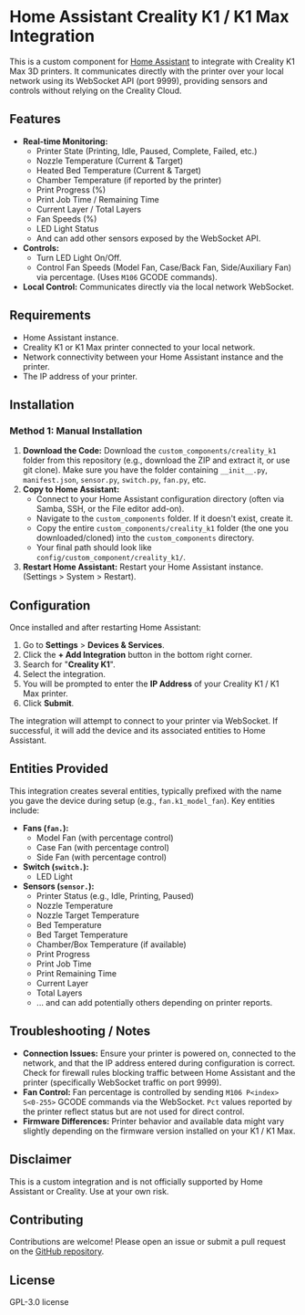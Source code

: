 # Home Assistant Creality K1 / K1 Max Integration

This is a custom component for [Home Assistant](https://www.home-assistant.io/) to integrate with Creality K1 Max 3D printers. It communicates directly with the printer over your local network using its WebSocket API (port 9999), providing sensors and controls without relying on the Creality Cloud.

## Features

* **Real-time Monitoring:**
    * Printer State (Printing, Idle, Paused, Complete, Failed, etc.)
    * Nozzle Temperature (Current & Target)
    * Heated Bed Temperature (Current & Target)
    * Chamber Temperature (if reported by the printer)
    * Print Progress (%)
    * Print Job Time / Remaining Time
    * Current Layer / Total Layers
    * Fan Speeds (%)
    * LED Light Status
    * And can add other sensors exposed by the WebSocket API.
* **Controls:**
    * Turn LED Light On/Off.
    * Control Fan Speeds (Model Fan, Case/Back Fan, Side/Auxiliary Fan) via percentage. (Uses `M106` GCODE commands).
* **Local Control:** Communicates directly via the local network WebSocket.

## Requirements

* Home Assistant instance.
* Creality K1 or K1 Max printer connected to your local network.
* Network connectivity between your Home Assistant instance and the printer.
* The IP address of your printer.

## Installation

### Method 1: Manual Installation

1.  **Download the Code:** Download the `custom_components/creality_k1` folder from this repository (e.g., download the ZIP and extract it, or use git clone). Make sure you have the folder containing `__init__.py`, `manifest.json`, `sensor.py`, `switch.py`, `fan.py`, etc.
2.  **Copy to Home Assistant:**
    * Connect to your Home Assistant configuration directory (often via Samba, SSH, or the File editor add-on).
    * Navigate to the `custom_components` folder. If it doesn't exist, create it.
    * Copy the entire `custom_components/creality_k1` folder (the one you downloaded/cloned) into the `custom_components` directory.
    * Your final path should look like `config/custom_component/creality_k1/`.
3.  **Restart Home Assistant:** Restart your Home Assistant instance. (Settings > System > Restart).

## Configuration

Once installed and after restarting Home Assistant:

1.  Go to **Settings** > **Devices & Services**.
2.  Click the **+ Add Integration** button in the bottom right corner.
3.  Search for "**Creality K1**".
4.  Select the integration.
5.  You will be prompted to enter the **IP Address** of your Creality K1 / K1 Max printer.
6.  Click **Submit**.

The integration will attempt to connect to your printer via WebSocket. If successful, it will add the device and its associated entities to Home Assistant.

## Entities Provided

This integration creates several entities, typically prefixed with the name you gave the device during setup (e.g., `fan.k1_model_fan`). Key entities include:

* **Fans (`fan.`):**
    * Model Fan (with percentage control)
    * Case Fan (with percentage control)
    * Side Fan (with percentage control)
* **Switch (`switch.`):**
    * LED Light
* **Sensors (`sensor.`):**
    * Printer Status (e.g., Idle, Printing, Paused)
    * Nozzle Temperature
    * Nozzle Target Temperature
    * Bed Temperature
    * Bed Target Temperature
    * Chamber/Box Temperature (if available)
    * Print Progress
    * Print Job Time
    * Print Remaining Time
    * Current Layer
    * Total Layers
    * ... and can add potentially others depending on printer reports.

## Troubleshooting / Notes

* **Connection Issues:** Ensure your printer is powered on, connected to the network, and that the IP address entered during configuration is correct. Check for firewall rules blocking traffic between Home Assistant and the printer (specifically WebSocket traffic on port 9999).
* **Fan Control:** Fan percentage is controlled by sending `M106 P<index> S<0-255>` GCODE commands via the WebSocket. `Pct` values reported by the printer reflect status but are not used for direct control.
* **Firmware Differences:** Printer behavior and available data might vary slightly depending on the firmware version installed on your K1 / K1 Max.

## Disclaimer

This is a custom integration and is not officially supported by Home Assistant or Creality. Use at your own risk.

## Contributing

Contributions are welcome! Please open an issue or submit a pull request on the [GitHub repository](https://github.com/hurricaneb/creality_k1).

## License

GPL-3.0 license